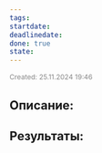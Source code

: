 ```yaml
---
tags: 
startdate: 
deadlinedate: 
done: true
state:
---
```

<span style="font-size:12px; color:#888888;">Created: 25.11.2024 19:46</span>

## Описание:


## Результаты:


